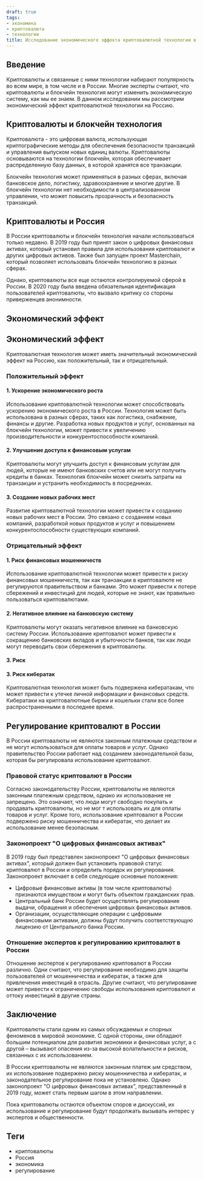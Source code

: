 ```yaml
---
draft: true
tags:
- экономика
- криптовалюта
- технологии
title: Исследование экономического эффекта криптовалютной технологии в России
---
```


## Введение

Криптовалюты и связанные с ними технологии набирают популярность во всем мире, в том числе и в России. Многие эксперты считают, что криптовалюты и блокчейн технология могут изменить экономическую систему, как мы ее знаем. В данном исследовании мы рассмотрим экономический эффект криптовалютной технологии на Россию.

## Криптовалюты и блокчейн технология

Криптовалюта - это цифровая валюта, использующая криптографические методы для обеспечения безопасности транзакций и управления выпуском новых единиц валюты. Криптовалюты основываются на технологии блокчейн, которая обеспечивает распределенную базу данных, в которой хранятся все транзакции.

Блокчейн технология может применяться в разных сферах, включая банковское дело, логистику, здравоохранение и многие другие. В блокчейн технологии нет необходимости в централизованном управлении, что может повысить прозрачность и безопасность транзакций.

## Криптовалюты и Россия

В России криптовалюты и блокчейн технология начали использоваться только недавно. В 2019 году был принят закон о цифровых финансовых активах, который установил правила для использования криптовалют и других цифровых активов. Также был запущен проект Masterchain, который позволяет использовать блокчейн технологию в разных сферах.

Однако, криптовалюты все еще остаются контролируемой сферой в России. В 2020 году была введена обязательная идентификация пользователей криптовалюты, что вызвало критику со стороны приверженцев анонимности.

## Экономический эффект
## Экономический эффект

Криптовалютная технология может иметь значительный экономический эффект на Россию, как положительный, так и отрицательный.

### Положительный эффект

#### 1. Ускорение экономического роста

Использование криптовалютной технологии может способствовать ускорению экономического роста в России. Технология может быть использована в разных сферах, таких как логистика, снабжение, финансы и другие. Разработка новых продуктов и услуг, основанных на блокчейн технологии, может привести к увеличению производительности и конкурентоспособности компаний.

#### 2. Улучшение доступа к финансовым услугам

Криптовалюты могут улучшить доступ к финансовым услугам для людей, которые не имеют банковских счетов или не могут получить кредиты в банках. Технология блокчейн может снизить затраты на транзакции и устранить необходимость в посредниках.

#### 3. Создание новых рабочих мест

Развитие криптовалютной технологии может привести к созданию новых рабочих мест в России. Это связано с созданием новых компаний, разработкой новых продуктов и услуг и повышением конкурентоспособности существующих компаний.

### Отрицательный эффект

#### 1. Риск финансовых мошенничеств

Использование криптовалютной технологии может привести к риску финансовых мошенничеств, так как транзакции в криптовалюте не регулируются правительством и банками. Это может привести к потере сбережений и инвестиций для людей, которые не знают, как правильно пользоваться криптовалютами.

#### 2. Негативное влияние на банковскую систему

Криптовалюты могут оказать негативное влияние на банковскую систему России. Использование криптовалют может привести к сокращению банковских вкладов и убыточности банков, так как люди могут переводить свои сбережения в криптовалюты.

#### 3. Риск
#### 3. Риск кибератак

Криптовалютная технология может быть подвержена кибератакам, что может привести к утечке личной информации и финансовых средств. Кибератаки на криптовалютные биржи и кошельки стали все более распространенными в последнее время.

## Регулирование криптовалют в России

В России криптовалюты не являются законным платежным средством и не могут использоваться для оплаты товаров и услуг. Однако правительство России работает над созданием законодательной базы, которая бы регулировала использование криптовалют.

### Правовой статус криптовалют в России

Согласно законодательству России, криптовалюты не являются законным платежным средством, однако их использование не запрещено. Это означает, что люди могут свободно покупать и продавать криптовалюты, но не мог
т использовать их для оплаты товаров и услуг. Кроме того, использование криптовалют в России подвержено риску мошенничества и кибератак, что делает их использование менее безопасным.

### Законопроект "О цифровых финансовых активах"

В 2019 году был представлен законопроект "О цифровых финансовых активах", который должен был установить правовой статус криптовалют в России и определить порядок их регулирования. Законопроект включает в себя следующие основные положения:

- Цифровые финансовые активы (в том числе криптовалюты) признаются имуществом и могут быть объектом гражданских прав.
- Центральный банк России будет осуществлять регулирование выдачи, обращения и обеспечения цифровых финансовых активов.
- Организации, осуществляющие операции с цифровыми финансовыми активами, должны будут получить соответствующую лицензию от Центрального банка России.

### Отношение экспертов к регулированию криптовалют в России

Отношение экспертов к регулированию криптовалют в России различно. Одни считают, что регулирование необходимо для защиты пользователей от мошенничества и кибератак, а также для привлечения инвестиций в отрасль. Другие считают, что регулирование может привести к ограничению свободы использования криптовалют и оттоку инвестиций в другие страны.

## Заключение

Криптовалюты стали одним из самых обсуждаемых и спорных феноменов в мировой экономике. С одной стороны, они обладают большим потенциалом для развития экономики и финансовых услуг, а с другой – вызывают опасения из-за высокой волатильности и рисков, связанных с их использованием.

В России криптовалюты не являются законным платеж
ым средством, их использование подвержено риску мошенничества и кибератак, и законодательное регулирование пока не установлено. Однако законопроект "О цифровых финансовых активах", представленный в 2019 году, может стать первым шагом в этом направлении.

Пока криптовалюты остаются объектом споров и дискуссий, их использование и регулирование будут продолжать вызывать интерес у экспертов и общественности.

## Теги

- криптовалюты
- Россия
- экономика
- регулирование